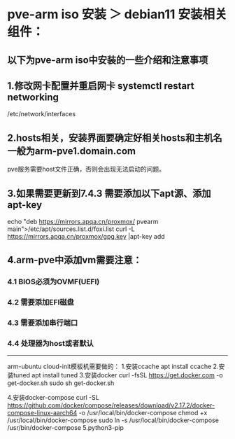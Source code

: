 # pve-arm iso 安装 ＞ debian11 安装相关组件：
## 以下为pve-arm iso中安装的一些介绍和注意事项

## 1.修改网卡配置并重启网卡  systemctl restart networking 
/etc/network/interfaces

## 2.hosts相关，安装界面要确定好相关hosts和主机名一般为arm-pve1.domain.com
pve服务需要host文件正确，否则会出现无法启动的问题。

## 3.如果需要更新到7.4.3 需要添加以下apt源、添加apt-key
echo "deb https://mirrors.apqa.cn/proxmox/ pvearm main">/etc/apt/sources.list.d/foxi.list
curl -L https://mirrors.apqa.cn/proxmox/gpg.key |apt-key add 

## 4.arm-pve中添加vm需要注意：
### 4.1 BIOS必须为OVMF(UEFI)
### 4.2 需要添加EFI磁盘
### 4.3 需要添加串行端口
### 4.4 处理器为host或者默认


------------------------------------------------------------------------------------------
arm-ubuntu  cloud-init模板机需要做的：
1.安装ccache
apt install ccache
2.安装tuned
apt install tuned
3.安装docker
curl -fsSL https://get.docker.com -o get-docker.sh
sudo sh get-docker.sh

4.安装docker-compose
curl -SL https://github.com/docker/compose/releases/download/v2.17.2/docker-compose-linux-aarch64 -o /usr/local/bin/docker-compose
chmod +x /usr/local/bin/docker-compose
sudo ln -s /usr/local/bin/docker-compose /usr/bin/docker-compose
5.python3-pip
